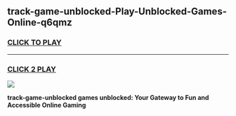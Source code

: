
## track-game-unblocked-Play-Unblocked-Games-Online-q6qmz
<h3>
<a href="https://premium76.site?title=track-game-unblocked&ref=25A">CLICK TO PLAY</a></h3>
<hr>

<h3>
<a href="https://premium76.site?title=track-game-unblocked&ref=25A">CLICK 2 PLAY</a>
  
</h3>

<a href="https://premium76.site?title=track-game-unblocked&ref=25A"><img src="https://clearcache.store/games.png"></a>


**track-game-unblocked games unblocked: Your Gateway to Fun and Accessible Online Gaming**
